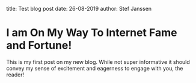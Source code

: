 title: Test blog post
date: 26-08-2019
author: Stef Janssen

# I am On My Way To Internet Fame and Fortune!

This is my first post on my new blog. While not super informative it
should convey my sense of excitement and eagerness to engage with you,
the reader!
